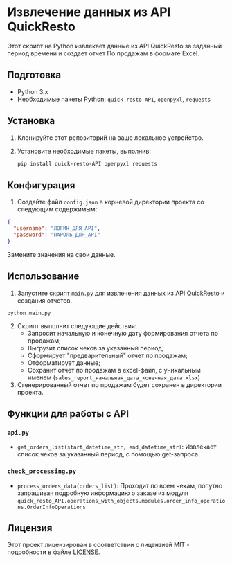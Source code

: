 # Извлечение данных из API QuickResto

Этот скрипт на Python извлекает данные из API QuickResto за заданный период времени и создает отчет По продажам в формате Excel.

## Подготовка

- Python 3.x
- Необходимые пакеты Python: `quick-resto-API`, `openpyxl`, `requests`

## Установка

1. Клонируйте этот репозиторий на ваше локальное устройство.
2. Установите необходимые пакеты, выполнив:

   ```bash
   pip install quick-resto-API openpyxl requests

## Конфигурация

1. Создайте файл `config.json` в корневой директории проекта со следующим содержимым:

```json
{
  "username": "ЛОГИН_ДЛЯ_API",
  "password": "ПАРОЛЬ_ДЛЯ_API"
}
```

Замените значения на свои данные.

## Использование

1. Запустите скрипт `main.py` для извлечения данных из API QuickResto и создания отчетов.

```
python main.py
```

2. Скрипт выполнит следующие действия:
    - Запросит начальную и конечную дату формирования отчета по продажам;
    - Выгрузит список чеков за указанный период;
    - Сформирует "предварительный" отчет по продажам;
    - Отформатирует данные;
    - Сохранит отчет по продажам в excel-файл, с уникальным именем (`sales_report_начальная_дата_конечная_дата.xlsx`)
3. Сгенерированный отчет по продажам будет сохранен в директории проекта.

## Функции для работы с API

### `api.py`

- `get_orders_list(start_datetime_str, end_datetime_str)`: Извлекает список чеков за указанный период, с помощью get-запроса.


### `check_processing.py`

- `process_orders_data(orders_list)`: Проходит по всем чекам, попутно запрашивая подробную информацию о заказе из модуля `quick_resto_API.operations_with_objects.modules.order_info_operations.OrderInfoOperations`

## Лицензия

Этот проект лицензирован в соответствии с лицензией MIT - подробности в файле [LICENSE](LICENSE).

